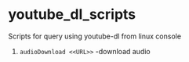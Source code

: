 # youtube_dl_scripts

Scripts for query using youtube-dl from linux console
1. ```audioDownload <<URL>>``` -download audio
